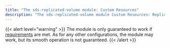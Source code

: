 ```yaml
---
title: "The sds-replicated-volume module: Custom Resources"
description: "The sds-replicated-volume module Custom Resources: ReplicatedStoragePool and ReplicatedStorageClass."
---
```


{{< alert level="warning" >}}
The module is only guaranteed to work if [requirements](./readme.html#system-requirements-and-recommendations) are met.
As for any other configurations, the module may work, but its smooth operation is not guaranteed.
{{< /alert >}}
